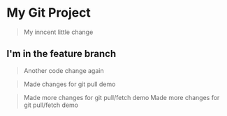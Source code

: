 # My Git Project 

> My inncent little change

## I'm in the feature branch 

> Another code change again

> Made changes for git pull demo

> Made more changes for git pull/fetch demo
> Made more changes for git pull/fetch demo
